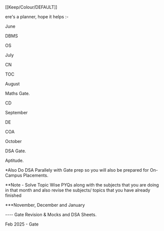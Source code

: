 [[Keep/Colour/DEFAULT]] 

ere's a planner, hope it helps :-

June

DBMS

OS

July

CN

TOC

August

Maths Gate.

CD

September

DE

COA

October

DSA Gate.

Aptitude.

*Also Do DSA Parallely with Gate prep so you will also be prepared for On-Campus Placements.

**Note - Solve Topic Wise PYQs along with the subjects that you are doing in that month and also revise the subjects/ topics that you have already finished

***November, December and January

---- Gate Revision & Mocks and DSA Sheets.

Feb 2025 - Gate
